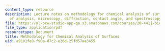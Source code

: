 ```yaml
---
content_type: resource
description: Lecture notes on methodology for chemical analysis of surfaces, objectives
  of analysis, microscopy, diffraction, contact angle, and spectroscopy.
file: https://ol-ocw-studio-app-qa.s3.amazonaws.com/courses/20-441j-biomaterials-tissue-interactions-fall-2009/a9101fe0f90ad7c2e26d25fd57aa3455_MIT20_441JF09_read08_spec2.pdf
file_type: application/pdf
resourcetype: Document
title: Methodology for Chemical Analysis of Surfaces
uid: a9101fe0-f90a-d7c2-e26d-25fd57aa3455
---
```

